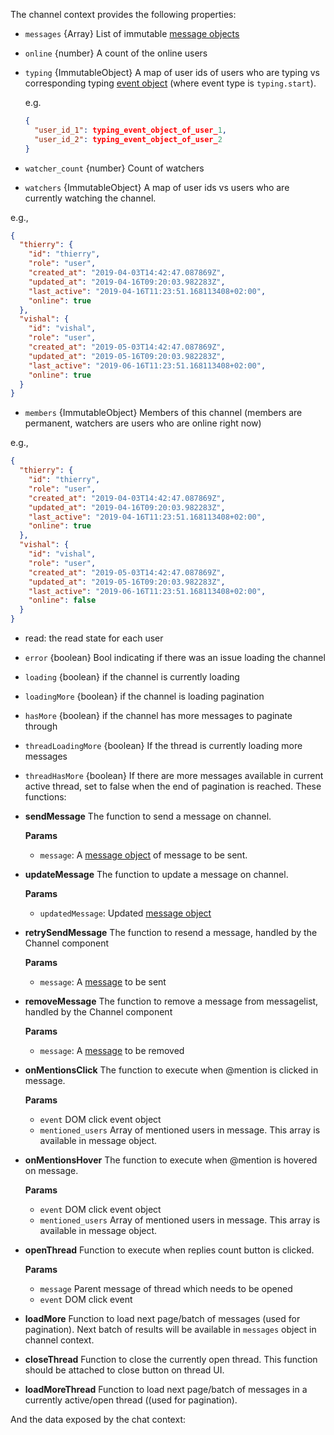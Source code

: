 The channel context provides the following properties:

- `messages` {Array} List of immutable [message objects](https://getstream.io/chat/docs/#message_format)
- `online` {number} A count of the online users
- `typing` {ImmutableObject} A map of user ids of users who are typing vs corresponding typing [event object](https://getstream.io/chat/docs/#event_object) (where event type is `typing.start`).

  e.g.

  ```json
  {
    "user_id_1": typing_event_object_of_user_1,
    "user_id_2": typing_event_object_of_user_2
  }
  ```

- `watcher_count` {number} Count of watchers
- `watchers` {ImmutableObject} A map of user ids vs users who are currently watching the channel.

e.g.,

```json
{
  "thierry": {
    "id": "thierry",
    "role": "user",
    "created_at": "2019-04-03T14:42:47.087869Z",
    "updated_at": "2019-04-16T09:20:03.982283Z",
    "last_active": "2019-04-16T11:23:51.168113408+02:00",
    "online": true
  },
  "vishal": {
    "id": "vishal",
    "role": "user",
    "created_at": "2019-05-03T14:42:47.087869Z",
    "updated_at": "2019-05-16T09:20:03.982283Z",
    "last_active": "2019-06-16T11:23:51.168113408+02:00",
    "online": true
  }
}
```

- `members` {ImmutableObject} Members of this channel (members are permanent, watchers are users who are online right now)

e.g.,

```json
{
  "thierry": {
    "id": "thierry",
    "role": "user",
    "created_at": "2019-04-03T14:42:47.087869Z",
    "updated_at": "2019-04-16T09:20:03.982283Z",
    "last_active": "2019-04-16T11:23:51.168113408+02:00",
    "online": true
  },
  "vishal": {
    "id": "vishal",
    "role": "user",
    "created_at": "2019-05-03T14:42:47.087869Z",
    "updated_at": "2019-05-16T09:20:03.982283Z",
    "last_active": "2019-06-16T11:23:51.168113408+02:00",
    "online": false
  }
}
```

- read: the read state for each user
- `error` {boolean} Bool indicating if there was an issue loading the channel
- `loading` {boolean} if the channel is currently loading
- `loadingMore` {boolean} if the channel is loading pagination
- `hasMore` {boolean} if the channel has more messages to paginate through
- `threadLoadingMore` {boolean} If the thread is currently loading more messages
- `threadHasMore` {boolean} If there are more messages available in current active thread, set to false when the end of pagination is reached.
  These functions:

- **sendMessage** The function to send a message on channel.

  **Params**

  - `message`: A [message object](https://getstream.io/chat/docs/#message_format) of message to be sent.

- **updateMessage** The function to update a message on channel.

  **Params**

  - `updatedMessage`: Updated [message object](https://getstream.io/chat/docs/#message_format)

- **retrySendMessage** The function to resend a message, handled by the Channel component

  **Params**

  - `message`: A [message](https://getstream.io/chat/docs/#message_format) to be sent

- **removeMessage** The function to remove a message from messagelist, handled by the Channel component

  **Params**

  - `message`: A [message](https://getstream.io/chat/docs/#message_format) to be removed

- **onMentionsClick** The function to execute when @mention is clicked in message.

  **Params**

  - `event` DOM click event object
  - `mentioned_users` Array of mentioned users in message. This array is available in message object.

- **onMentionsHover** The function to execute when @mention is hovered on message.

  **Params**

  - `event` DOM click event object
  - `mentioned_users` Array of mentioned users in message. This array is available in message object.

- **openThread** Function to execute when replies count button is clicked.

  **Params**

  - `message` Parent message of thread which needs to be opened
  - `event` DOM click event

- **loadMore** Function to load next page/batch of messages (used for pagination). Next batch of results will be available in `messages` object in channel context.
- **closeThread** Function to close the currently open thread. This function should be attached to close button on thread UI.
- **loadMoreThread** Function to load next page/batch of messages in a currently active/open thread ((used for pagination).

And the data exposed by the chat context:

